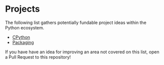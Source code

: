 # Projects

The following list gathers potentially fundable project ideas within the Python ecosystem.

- [CPython](https://github.com/python/steering-council/issues/26)
- [Packaging](https://github.com/psf/fundable-packaging-improvements)

If you have have an idea for improving an area not covered on this list, open a Pull Request to this repository!
